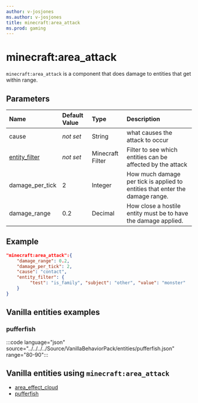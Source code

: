 ```yaml
---
author: v-josjones
ms.author: v-josjones
title: minecraft:area_attack
ms.prod: gaming
---
```


# minecraft:area_attack

`minecraft:area_attack` is a component that does damage to entities that get within range.

## Parameters

|Name |Default Value  |Type  |Description  |
|:----------|:----------|:----------|:----------|
|cause |*not set* | String| what causes the attack to occur  |
|[entity_filter](../FilterList.md) |*not set*  |Minecraft Filter|Filter to see which entities can be affected by the attack   |
|damage_per_tick| 2| Integer|  How much damage per tick is applied to entities that enter the damage range. |
|damage_range| 0.2| Decimal| How close a hostile entity must be to have the damage applied. |

## Example

```json
"minecraft:area_attack":{
    "damage_range": 0.2,
    "damage_per_tick": 2,
    "cause": "contact",
    "entity_filter": {
         "test": "is_family", "subject": "other", "value": "monster"
    }
}
```

## Vanilla entities examples

### pufferfish

:::code language="json" source="../../../../Source/VanillaBehaviorPack/entities/pufferfish.json" range="80-90":::

## Vanilla entities using `minecraft:area_attack`

- [area_effect_cloud](../../../../Source/VanillaBehaviorPack_Snippets/entities/area_effect_cloud.md)
- [pufferfish](../../../../Source/VanillaBehaviorPack_Snippets/entities/pufferfish.md)
